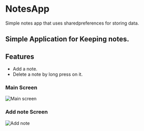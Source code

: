 # NotesApp
Simple notes app that uses sharedpreferences for storing data.
## Simple Application for Keeping notes. 

## Features
- Add a note.
- Delete a note by long press on it.

### Main Screen                  
![Main screen](https://user-images.githubusercontent.com/43600925/119437437-f84ecd00-bcd2-11eb-8efc-a04e11f69914.png)

### Add note Screen
![Add note](https://user-images.githubusercontent.com/43600925/119438105-503a0380-bcd4-11eb-8bbc-f5c5c9b08f9d.png)




